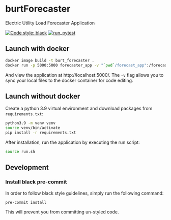 # burtForecaster
Electric Utility Load Forecaster Application

[![Code style: black](https://img.shields.io/badge/code%20style-black-000000.svg)](https://github.com/psf/black)
[![run_pytest](https://github.com/dpinney/burtForecaster/actions/workflows/run_pytest.yaml/badge.svg)](https://github.com/dpinney/burtForecaster/actions/workflows/run_pytest.yaml)

## Launch with docker

```sh
docker image build -t burt_forecaster .
docker run -p 5000:5000 forecaster_app -v "`pwd`/forecast_app":/forecast_app forecaster_app
```

And view the application at http://localhost:5000/. The `-v` flag allows you to 
sync your local files to the docker container for code editing.

## Launch without docker

Create a python 3.9 virtual environment and download packages from `requirements.txt`:

```sh
python3.9 -m venv venv
source venv/bin/activate
pip install -r requirements.txt
```

After installation, run the application by executing the run script:

```sh
source run.sh
```

## Development

### Install black pre-commit

In order to follow black style guidelines, simply run the following command:

```sh
pre-commit install
```

This will prevent you from committing un-styled code.